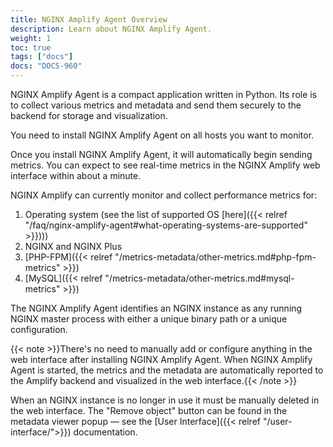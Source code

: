 ```yaml
---
title: NGINX Amplify Agent Overview
description: Learn about NGINX Amplify Agent.
weight: 1
toc: true
tags: ["docs"]
docs: "DOCS-960"
---
```


NGINX Amplify Agent is a compact application written in Python. Its role is to collect various metrics and metadata and send them securely to the backend for storage and visualization.

You need to install NGINX Amplify Agent on all hosts you want to monitor.

Once you install NGINX Amplify Agent, it will automatically begin sending metrics. You can expect to see real-time metrics in the NGINX Amplify web interface within about a minute.

NGINX Amplify can currently monitor and collect performance metrics for:

  1. Operating system (see the list of supported OS [here]({{< relref "/faq/nginx-amplify-agent#what-operating-systems-are-supported" >}})))
  2. NGINX and NGINX Plus
  3. [PHP-FPM]({{< relref "/metrics-metadata/other-metrics.md#php-fpm-metrics" >}})
  4. [MySQL]({{< relref "/metrics-metadata/other-metrics.md#mysql-metrics" >}})

The NGINX Amplify Agent identifies an NGINX instance as any running NGINX master process with either a unique binary path or a unique configuration.

{{< note >}}There's no need to manually add or configure anything in the web interface after installing NGINX Amplify Agent. When NGINX Amplify Agent is started, the metrics and the metadata are automatically reported to the Amplify backend and visualized in the web interface.{{< /note >}}

When an NGINX instance is no longer in use it must be manually deleted in the web interface. The "Remove object" button can be found in the metadata viewer popup — see the [User Interface]({{< relref "/user-interface/">}}) documentation.